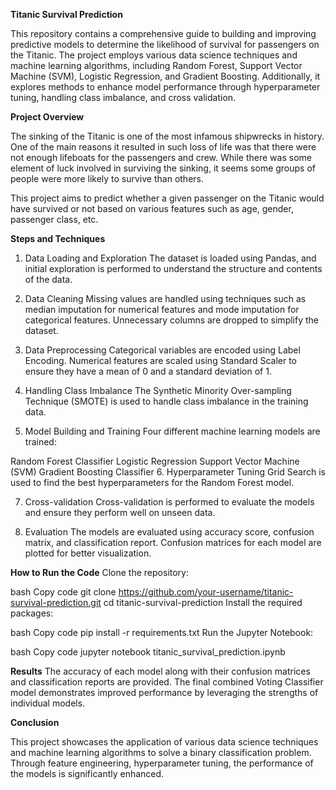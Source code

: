 **Titanic Survival Prediction**

This repository contains a comprehensive guide to building and improving predictive models to determine the likelihood of survival for passengers on the Titanic. The project employs various data science techniques and machine learning algorithms, including Random Forest, Support Vector Machine (SVM), Logistic Regression, and Gradient Boosting. Additionally, it explores methods to enhance model performance through  hyperparameter tuning, handling class imbalance, and cross validation.

**Project Overview**

The sinking of the Titanic is one of the most infamous shipwrecks in history. One of the main reasons it resulted in such loss of life was that there were not enough lifeboats for the passengers and crew. While there was some element of luck involved in surviving the sinking, it seems some groups of people were more likely to survive than others.

This project aims to predict whether a given passenger on the Titanic would have survived or not based on various features such as age, gender, passenger class, etc.

**Steps and Techniques**
1. Data Loading and Exploration
The dataset is loaded using Pandas, and initial exploration is performed to understand the structure and contents of the data.

2. Data Cleaning
Missing values are handled using techniques such as median imputation for numerical features and mode imputation for categorical features. Unnecessary columns are dropped to simplify the dataset.

3. Data Preprocessing
Categorical variables are encoded using Label Encoding. Numerical features are scaled using Standard Scaler to ensure they have a mean of 0 and a standard deviation of 1.

4. Handling Class Imbalance
The Synthetic Minority Over-sampling Technique (SMOTE) is used to handle class imbalance in the training data.

5. Model Building and Training
Four different machine learning models are trained:

Random Forest Classifier
Logistic Regression
Support Vector Machine (SVM)
Gradient Boosting Classifier
6. Hyperparameter Tuning
Grid Search is used to find the best hyperparameters for the Random Forest model.

7. Cross-validation
Cross-validation is performed to evaluate the models and ensure they perform well on unseen data.


8. Evaluation
The models are evaluated using accuracy score, confusion matrix, and classification report. Confusion matrices for each model are plotted for better visualization.

**How to Run the Code**
Clone the repository:

bash
Copy code
git clone https://github.com/your-username/titanic-survival-prediction.git
cd titanic-survival-prediction
Install the required packages:

bash
Copy code
pip install -r requirements.txt
Run the Jupyter Notebook:

bash
Copy code
jupyter notebook titanic_survival_prediction.ipynb

**Results**
The accuracy of each model along with their confusion matrices and classification reports are provided. The final combined Voting Classifier model demonstrates improved performance by leveraging the strengths of individual models.

**Conclusion**

This project showcases the application of various data science techniques and machine learning algorithms to solve a binary classification problem. Through feature engineering, hyperparameter tuning, the performance of the models is significantly enhanced.
